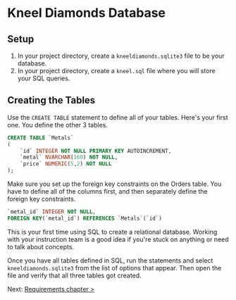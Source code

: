 # Kneel Diamonds Database

## Setup

1. In your project directory, create a `kneeldiamonds.sqlite3` file to be your database.
2. In your project directory, create a `kneel.sql` file where you will store your SQL queries.

## Creating the Tables

Use the `CREATE TABLE` statement to define all of your tables. Here's your first one. You define the other 3 tables.

```sql
CREATE TABLE `Metals`
(
    `id` INTEGER NOT NULL PRIMARY KEY AUTOINCREMENT,
    `metal` NVARCHAR(160) NOT NULL,
    `price` NUMERIC(5,2) NOT NULL
);
```

Make sure you set up the foreign key constraints on the Orders table. You have to define all of the columns first, and then separately define the foreign key constraints.

```sql
`metal_id` INTEGER NOT NULL,
FOREIGN KEY(`metal_id`) REFERENCES `Metals`(`id`)
```

This is your first time using SQL to create a relational database. Working with your instruction team is a good idea if you're stuck on anything or need to talk about concepts.

Once you have all tables defined in SQL, run the statements and select `kneeldiamonds.sqlite3` from the list of options that appear. Then open the file and verify that all three tables got created.

Next: [Requirements chapter >](./KD_REQUIREMENTS.md)